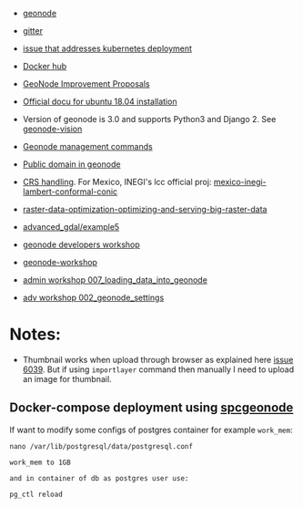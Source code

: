 * [geonode](https://github.com/GeoNode/geonode)

* [gitter](https://gitter.im/GeoNode/)

* [issue that addresses kubernetes deployment](https://github.com/GeoNode/geonode/issues/3924)

* [Docker hub](https://hub.docker.com/u/geonode)

* [GeoNode Improvement Proposals](https://github.com/GeoNode/geonode/wiki/GeoNode-Improvement-Proposals)

* [Official docu for ubuntu 18.04 installation](https://docs.geonode.org/en/master/install/core/index.html)

* Version of geonode is 3.0 and supports Python3 and Django 2. See [geonode-vision](https://github.com/GeoNode/geonode-vision/blob/master/geonode-vision.md)

* [Geonode management commands](https://docs.geonode.org/en/master/admin/mgmt_commands/index.html)

* [Public domain in geonode](https://docs.geonode.org/en/master/install/core/index.html#override-the-env-variables-to-deploy-on-a-public-ip-or-domain)

* [CRS handling](https://docs.geonode.org/en/2.8/tutorials/advanced/geonode_production/adv_gsconfig/crs_handling.html). For Mexico, INEGI's lcc official proj: [mexico-inegi-lambert-conformal-conic](https://spatialreference.org/ref/sr-org/mexico-inegi-lambert-conformal-conic/html/)

* [raster-data-optimization-optimizing-and-serving-big-raster-data](https://docs.geonode.org/en/master/admin/mgmt_commands/#raster-data-optimization-optimizing-and-serving-big-raster-data)

* [advanced_gdal/example5](https://geoserver.geo-solutions.it/edu/en/raster_data/advanced_gdal/example5.html)

* [geonode developers workshop](https://geonode.org/dev-workshop/#/)

* [geonode-workshop](https://geonode.org/geonode-workshop/foss4g2017/#/)

* [admin workshop 007_loading_data_into_geonode](https://training.geonode.geo-solutions.it/004_admin_workshop/007_loading_data_into_geonode/geoserver.html)

* [adv workshop 002_geonode_settings](https://training.geonode.geo-solutions.it/006_adv_workshop/002_geonode_settings/settings.html#settings)

# Notes:

* Thumbnail works when upload through browser as explained here [issue 6039](https://github.com/GeoNode/geonode/issues/6039). But if using `importlayer` command then manually I need to upload an image for thumbnail.


## Docker-compose deployment using [spcgeonode](https://github.com/GeoNode/geonode/blob/master/scripts/spcgeonode/)


If want to modify some configs of postgres container for example `work_mem`:

```
nano /var/lib/postgresql/data/postgresql.conf

work_mem to 1GB

and in container of db as postgres user use:

pg_ctl reload

```